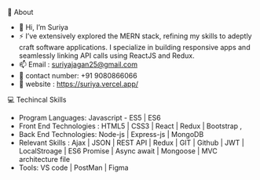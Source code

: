 👲 About
- 👋 Hi, I’m Suriya
- ⚡ I’ve extensively explored the MERN stack, refining my skills to adeptly craft software applications. I specialize in building responsive apps and seamlessly linking API calls using ReactJS and Redux.
- 📫 Email : suriyajagan25@gmail.com
- 📱 contact number: +91 9080866066
- 👀 website : https://suriya.vercel.app/ 

💻 Techincal Skills
- Program Languages: Javascript - ES5 | ES6
- Front End Technologies : HTML5 | CSS3 | React | Redux | Bootstrap ,
- Back End Technologies: Node-js | Express-js | MongoDB 
- Relevant Skills : Ajax | JSON | REST API | Redux | GIT |  Github | JWT | LocalStroage | ES6 Promise | Async await | Mongoose | MVC architecture file
- Tools: VS code | PostMan | Figma
